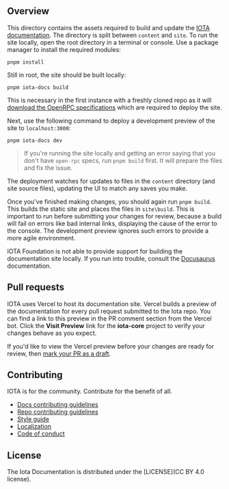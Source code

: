 ## Overview

This directory contains the assets required to build and update the [IOTA documentation](https://docs.iota.org). The directory is split between `content` and `site`. To run the site locally, open the root directory in a terminal or console. Use a package manager to install the required modules:

```shell
pnpm install
```

Still in root, the site should be built locally:

```shell
pnpm iota-docs build
```

This is necessary in the first instance with a freshly cloned repo as it will [download the OpenRPC specifications](/docs/site/src/utils/getopenrpcspecs.js) which are required to deploy the site.

Next, use the following command to deploy a development preview of the site to `localhost:3000`:

```shell
pnpm iota-docs dev
```

> If you're running the site locally and getting an error saying that you don't have `open-rpc` specs, run `pnpm build` first. It will prepare the files and fix the issue.

The deployment watches for updates to files in the `content` directory (and site source files), updating the UI to match any saves you make.

Once you've finished making changes, you should again run `pnpm build`. This builds the static site and places the files in `site\build`. This is important to run before submitting your changes for review, because a build will fail on errors like bad internal links, displaying the cause of the error to the console. The development preview ignores such errors to provide a more agile environment.

IOTA Foundation is not able to provide support for building the documentation site locally. If you run into trouble, consult the [Docusaurus](https://docusaurus.io/) documentation.

## Pull requests

IOTA uses Vercel to host its documentation site. Vercel builds a preview of the documentation for every pull request submitted to the Iota repo. You can find a link to this preview in the PR comment section from the Vercel bot. Click the **Visit Preview** link for the **iota-core** project to verify your changes behave as you expect.

If you'd like to view the Vercel preview before your changes are ready for review, then [mark your PR as a draft](https://github.blog/2019-02-14-introducing-draft-pull-requests/).

## Contributing

IOTA is for the community. Contribute for the benefit of all.

- [Docs contributing guidelines](https://docs.iota.org/references/contribute/contribution-process)
- [Repo contributing guidelines](https://docs.iota.org/references/contribute/contribute-to-iota-repos)
- [Style guide](https://docs.iota.org/references/contribute/style-guide)
- [Localization](https://docs.iota.org/references/contribute/localize-iota-docs)
- [Code of conduct](https://docs.iota.org/references/contribute/code-of-conduct)

## License

The Iota Documentation is distributed under the [LICENSE](CC BY 4.0 license).
